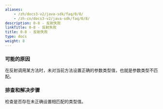 ```yaml
---
aliases:
    - /zh/docs3-v2/java-sdk/faq/0/8/
    - /zh-cn/docs3-v2/java-sdk/faq/0/8/
description: 0-8 - 反射失败
linkTitle: 0-8 - 反射失败
title: 0-8 - 反射失败
type: docs
weight: 8
---
```








### 可能的原因

在反射调用某方法时，未对当前方法设置正确的参数类型值，也就是参数类型不匹配。

### 排查和解决步骤

检查是否存在未正确设置相匹配的类型值。